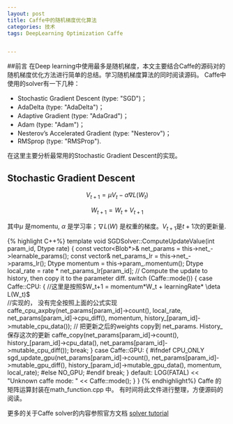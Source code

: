 ```yaml
---
layout: post
title: Caffe中的随机梯度优化算法
categories: 技术
tags: DeepLearning Optimization Caffe


---
```


##前言
在Deep learning中使用最多是随机梯度，本文主要结合Caffe的源码对的随机梯度优化方法进行简单的总结。学习随机梯度算法的同时阅读源码。 
Caffe中使用的solver有一下几种：

 - Stochastic Gradient Descent (type: "SGD")；
 - AdaDelta (type: "AdaDelta")；
 - Adaptive Gradient (type: "AdaGrad")；
 - Adam (type: "Adam")；
 - Nesterov’s Accelerated Gradient (type: "Nesterov")；
 - RMSprop (type: "RMSProp"). 

在这里主要分析最常用的Stochastic Gradient Descent的实现。
 
## Stochastic Gradient Descent

$$ V_{t+1} = \mu V_t - \alpha \nabla L(W_t) $$

$$ W_{t+1} = W_t + V_{t+1} $$

其中$\mu$ 是momentu, $\alpha$ 是学习率；$\nabla L(W)$ 是权重的梯度。$V_{t+1}$是$t+1$次的更新量.

{% highlight  C++%}
template <typename Dtype>
void SGDSolver<Dtype>::ComputeUpdateValue(int param_id, Dtype rate) {
  const vector<Blob<Dtype>*>& net_params = this->net_->learnable_params();
  const vector<float>& net_params_lr = this->net_->params_lr();
  Dtype momentum = this->param_.momentum();
  Dtype local_rate = rate * net_params_lr[param_id];
  // Compute the update to history, then copy it to the parameter diff.
  switch (Caffe::mode()) {
  case Caffe::CPU: {
  //这里是按照$W_t+1 = momentum*W_t + learningRate* \deta L(W_t)$  
  //实现的， 没有完全按照上面的公式实现
    caffe_cpu_axpby(net_params[param_id]->count(), local_rate,
              net_params[param_id]->cpu_diff(), momentum,
              history_[param_id]->mutable_cpu_data());
// 把更新之后的weights copy到 net_params. History_ 保存这次的更新
    caffe_copy(net_params[param_id]->count(),
        history_[param_id]->cpu_data(),
        net_params[param_id]->mutable_cpu_diff());
    break;
  }
  case Caffe::GPU: {
#ifndef CPU_ONLY
    sgd_update_gpu(net_params[param_id]->count(),
        net_params[param_id]->mutable_gpu_diff(),
        history_[param_id]->mutable_gpu_data(),
        momentum, local_rate);
#else
    NO_GPU;
#endif
    break;
  }
  default:
    LOG(FATAL) << "Unknown caffe mode: " << Caffe::mode();
  }
}
{% endhighlight%}
Caffe 的矩阵运算封装在math_function.cpp 中。 有时间将此文件进行整理，方便源码的阅读。 

更多的关于Caffe solver的内容参照官方文档 [solver tutorial][1]


  [1]: http://caffe.berkeleyvision.org/tutorial/solver.html
